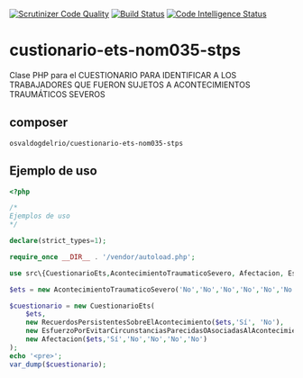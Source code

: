 [![Scrutinizer Code Quality](https://scrutinizer-ci.com/g/OsvaldoGDelRio/custionario-ets-nom035-stps/badges/quality-score.png?b=main)](https://scrutinizer-ci.com/g/OsvaldoGDelRio/custionario-ets-nom035-stps/?branch=main)
[![Build Status](https://scrutinizer-ci.com/g/OsvaldoGDelRio/custionario-ets-nom035-stps/badges/build.png?b=main)](https://scrutinizer-ci.com/g/OsvaldoGDelRio/custionario-ets-nom035-stps/build-status/main)
[![Code Intelligence Status](https://scrutinizer-ci.com/g/OsvaldoGDelRio/custionario-ets-nom035-stps/badges/code-intelligence.svg?b=main)](https://scrutinizer-ci.com/code-intelligence)

# custionario-ets-nom035-stps
Clase PHP para el CUESTIONARIO PARA IDENTIFICAR A LOS TRABAJADORES QUE FUERON SUJETOS A ACONTECIMIENTOS TRAUMÁTICOS SEVEROS

## composer
```shell
osvaldogdelrio/cuestionario-ets-nom035-stps
```

## Ejemplo de uso
```php
<?php

/*
Ejemplos de uso
*/

declare(strict_types=1);

require_once __DIR__ . '/vendor/autoload.php';

use src\{CuestionarioEts,AcontecimientoTraumaticoSevero, Afectacion, EsfuerzoPorEvitarCircunstanciasParecidasOAsociadasAlAcontecimiento, RecuerdosPersistentesSobreElAcontecimiento};

$ets = new AcontecimientoTraumaticoSevero('No','No','No','No','No','No');

$cuestionario = new CuestionarioEts(
    $ets,
    new RecuerdosPersistentesSobreElAcontecimiento($ets,'Sí', 'No'),
    new EsfuerzoPorEvitarCircunstanciasParecidasOAsociadasAlAcontecimiento($ets,'Sí','No','No','No','No','No','No'),
    new Afectacion($ets,'Sí','No','No','No','No')
);
echo '<pre>';
var_dump($cuestionario);
```